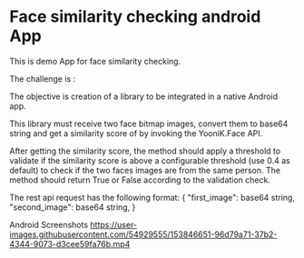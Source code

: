 
# Face similarity checking android App 
This is demo App for face similarity checking. 


The challenge is :

The objective is creation of a library to be integrated in a native Android app.

This library  must receive two face bitmap images, convert them to base64 string and get a similarity score of by invoking the YooniK.Face API.

After getting the similarity score, the method should apply a threshold to validate if the similarity score is above a configurable threshold (use 0.4 as default) to check if the two faces images are from the same person. The method should return True or False according to the validation check.

The rest api request has the following format:
{
"first_image": base64 string,
"second_image": base64 string, 
}

Android Screenshots 
https://user-images.githubusercontent.com/54929555/153846651-96d79a71-37b2-4344-9073-d3cee59fa76b.mp4
